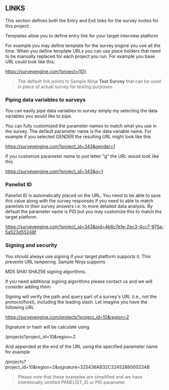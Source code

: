 ## LINKS

This section defines both the Entry and Exit links for the survey invites for this project.

Templates allow you to define entry link for your target interview platform

For example you may define template for the survey engine you use all the time. When you define template URLs you can use place holders that need to be manually replaced for each project you run. For example you base URL could look like this:

https://surveyengine.com?project=[ID]

> The default link points to Sample Ninja **Test Survey** that can be used in place of actual survey for testing purposes.

### Piping data variables to surveys
You can easily pipe data variables to survey simply my selecting the data variables you would like to pipe.

You can fully customized the parameter names to match what you use in the survey. The default parameter name is the data variable name. For example if you selected GENDER the resulting URL might look like this

https://surveyengine.com?project_id=343&gender=1

If you customize parameter name to just letter "g" the URL would look like this

https://surveyengine.com?project_id=343&g=1

### Panelist ID
Panelist ID is automatically placed on the URL. You need to be able to save this value along with the survey responses if you need to able to match panelists to their survey answers i.e. to more detailed data analysis. By default the parameter name is PID but you may customize this to match the target platform.

https://surveyengine.com?project_id=343&pid=4b6c7e1e-2ec3-4cc7-975a-5a523d55248f

### Signing and security
You should always use signing if your target platform supports it. This prevents URL tampering. Sample Ninja supports

MD5 SHA1 SHA256 signing algorithms.

If you need additional signing algorithms please contact us and we will consider adding them

Signing will verify the path and query part of a survey's URL (i.e., not the protocol/host), including the leading slash. Let imagine you have the following URL

https://surveyengine.com/projects?project_id=10&region=2

Signature or hash will be calculate using

/projects?project_id=10&region=2

And appended at the end of the URL using the specified parameter name for example

/projects?project_id=10&region=2&signature=325436AB32C324528800023AB

> Please note that these examples are simplified and we have intentionally omitted PANELIST_ID or PID parameter.
